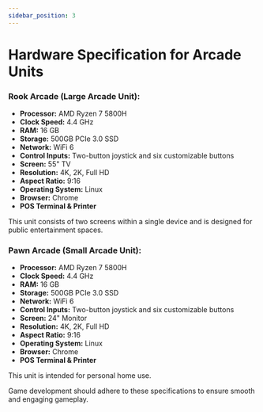 ```yaml
---
sidebar_position: 3
---
```


# Hardware Specification for Arcade Units

### Rook Arcade (Large Arcade Unit):

- **Processor:** AMD Ryzen 7 5800H
- **Clock Speed:** 4.4 GHz
- **RAM:** 16 GB
- **Storage:** 500GB PCIe 3.0 SSD
- **Network:** WiFi 6
- **Control Inputs:** Two-button joystick and six customizable buttons
- **Screen:** 55" TV
- **Resolution:** 4K, 2K, Full HD
- **Aspect Ratio:** 9:16
- **Operating System:** Linux
- **Browser:** Chrome
- **POS Terminal & Printer**

This unit consists of two screens within a single device and is designed for public entertainment spaces.

### Pawn Arcade (Small Arcade Unit):

- **Processor:** AMD Ryzen 7 5800H
- **Clock Speed:** 4.4 GHz
- **RAM:** 16 GB
- **Storage:** 500GB PCIe 3.0 SSD
- **Network:** WiFi 6
- **Control Inputs:** Two-button joystick and six customizable buttons
- **Screen:** 24" Monitor
- **Resolution:** 4K, 2K, Full HD
- **Aspect Ratio:** 9:16
- **Operating System:** Linux
- **Browser:** Chrome
- **POS Terminal & Printer**

This unit is intended for personal home use.

Game development should adhere to these specifications to ensure smooth and engaging gameplay.
